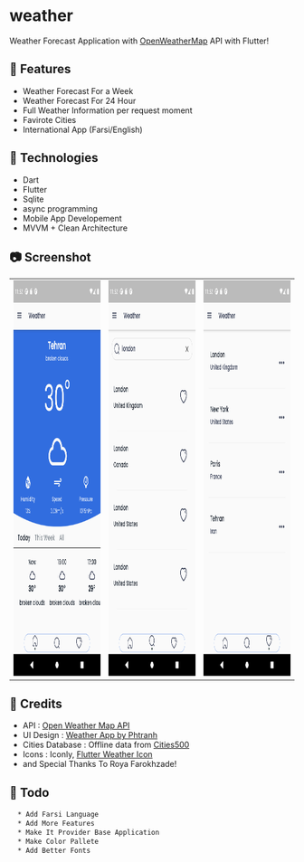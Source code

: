 # weather

Weather Forecast Application with [OpenWeatherMap](https://openweathermap.org/api) API with Flutter!

## 🚀 Features

* Weather Forecast For a Week
* Weather Forecast For 24 Hour
* Full Weather Information per request moment
* Favirote Cities
* International App (Farsi/English) 

## 🦍 Technologies
* Dart
* Flutter
* Sqlite
* async programming
* Mobile App Developement
* MVVM + Clean Architecture

## 📷 Screenshot
<table>
  <tr>
    <td>
  <img src="https://github.com/amirmojarad/weather-app/blob/main/screenshots/main.png" width="500px" height = "700px">
    </td>
    
   <td>
  <img src="https://github.com/amirmojarad/weather-app/blob/main/screenshots/search.png" width="500px" height = "700px">
   </td>
   
   <td>
  <img src="https://github.com/amirmojarad/weather-app/blob/main/screenshots/cities.png" width="500px" height = "700px">
   </td>
  
  </tr>
</table>


## 🔧 Credits

* API : [Open Weather Map API](https://openweathermap.org/api)
* UI Design : [Weather App by Phtranh](https://www.behance.net/gallery/90366995/Weather-App?tracking_source=search_projects_recommended%7Cweather%20forecast%20app)
* Cities Database : Offline data from  [Cities500](http://download.geonames.org/export/dump/cities500.zip)
* Icons : Iconly, [Flutter Weather Icon](https://pub.dev/packages/weather_icons)
* and Special Thanks To Roya Farokhzade!

## 📝 Todo
```
  * Add Farsi Language
  * Add More Features
  * Make It Provider Base Application
  * Make Color Pallete
  * Add Better Fonts
```

